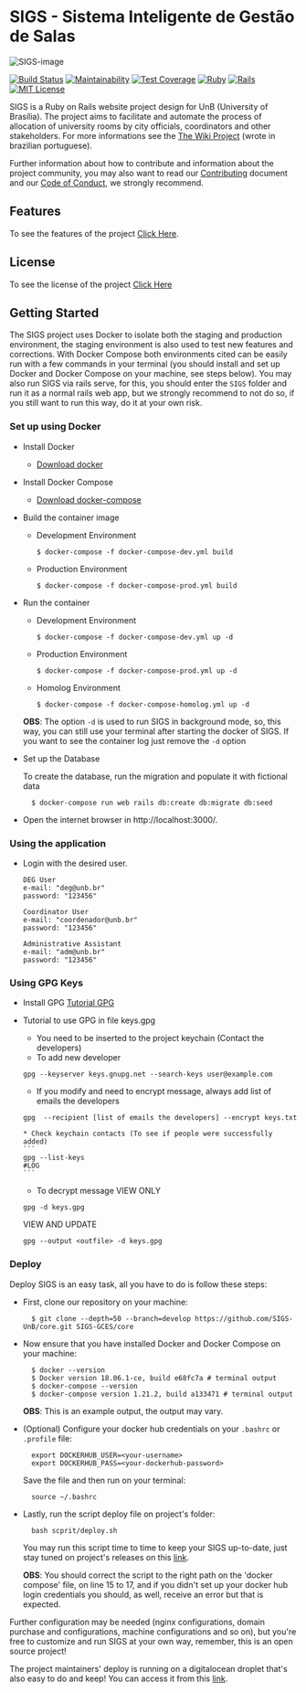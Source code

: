 # SIGS - Sistema Inteligente de Gestão de Salas

![SIGS-image](https://user-images.githubusercontent.com/18387694/46635580-54b54c00-cb2b-11e8-8e16-b3d2e41de814.png)

[![Build Status](https://travis-ci.org/SIGS-UnB/core.svg?branch=develop)](https://travis-ci.org/SIGS-UnB/core)
[![Maintainability](https://api.codeclimate.com/v1/badges/5d55933a921b31e8471c/maintainability)](https://codeclimate.com/github/SIGS-UnB/core/maintainability)
[![Test Coverage](https://api.codeclimate.com/v1/badges/5d55933a921b31e8471c/test_coverage)](https://codeclimate.com/github/SIGS-UnB/core/test_coverage)
[![Ruby](https://img.shields.io/badge/ruby-2.5.1-blue.svg)](https://www.ruby-lang.org)
[![Rails](https://img.shields.io/badge/rails-5.0.2-blue.svg)](http://rubyonrails.org/)
[![MIT License](https://img.shields.io/badge/license-MIT%20License-blue.svg)](https://opensource.org/licenses/MIT)

SIGS is a Ruby on Rails website project design for UnB (University of Brasília). The project aims to facilitate and automate the process of allocation of university rooms by city officials, coordinators and other stakeholders. For more informations see the [The Wiki Project](https://github.com/fga-gpp-mds/2017.1-SIGS/wiki) (wrote in brazilian portuguese).

Further information about how to contribute and information about the project community, you may also want to read our [Contributing](https://github.com/SIGS-UnB/core/blob/develop/.github/CONTRIBUTING.md) document and our [Code of Conduct](https://github.com/SIGS-UnB/core/blob/develop/docs/CODE_OF_CONDUCT.md), we strongly recommend.

## Features

To see the features of the project [Click Here](https://github.com/SIGS-UnB/core/releases).

## License

To see the license of the project [Click Here](https://github.com/SIGS-UnB/core/blob/develop/LICENSE)

## Getting Started

The SIGS project uses Docker to isolate both the staging and production environment, the staging environment is also used to test new features and corrections. With Docker Compose both environments cited can be easily run with a few commands in your terminal (you should install and set up Docker and Docker Compose on your machine, see steps below). You may also run SIGS via rails serve, for this, you should enter the `SIGS` folder and run it as a normal rails web app, but we strongly recommend to not do so, if you still want to run this way, do it at your own risk.

### Set up using Docker

* Install Docker

  - [Download docker](https://docs.docker.com/engine/installation/)

* Install Docker Compose

  - [Download docker-compose](https://docs.docker.com/compose/install/)

* Build the container image
  * Development Environment

        $ docker-compose -f docker-compose-dev.yml build
    
  * Production Environment
  
        $ docker-compose -f docker-compose-prod.yml build
    
* Run the container
  * Development Environment

        $ docker-compose -f docker-compose-dev.yml up -d
    
  * Production Environment
  
        $ docker-compose -f docker-compose-prod.yml up -d

  * Homolog Environment
  
        $ docker-compose -f docker-compose-homolog.yml up -d
  
  **OBS**: The option `-d` is used to run SIGS in background mode, so, this way, you can still use your terminal after starting the docker of SIGS. If you want to see the container log just remove the `-d` option

* Set up the Database

  To create the database, run the migration and populate it with fictional data

        $ docker-compose run web rails db:create db:migrate db:seed

* Open the internet browser in http://localhost:3000/.

### Using the application

* Login with the desired user.

      DEG User
      e-mail: "deg@unb.br"
      password: "123456"

      Coordinator User
      e-mail: "coordenador@unb.br"
      password: "123456"

      Administrative Assistant
      e-mail: "adm@unb.br"
      password: "123456"


### Using GPG Keys

* Install GPG
[Tutorial GPG](https://github.com/SIGS-UnB/core/blob/develop/docs/GPG_KEYS.md)

* Tutorial to use GPG in file keys.gpg

	* You need to be inserted to the project keychain (Contact the developers)
	* To add new developer 
	```	
	gpg --keyserver keys.gnupg.net --search-keys user@example.com
	```
	* If you modify and need to encrypt message, always add list of emails the developers
	```
	gpg  --recipient [list of emails the developers] --encrypt keys.txt
	```
      * Check keychain contacts (To see if people were successfully added)
      ```
      gpg --list-keys
      #LOG
      ```
	* To decrypt message 
	VIEW ONLY
	``` 
	gpg -d keys.gpg
	```
	VIEW AND UPDATE
	```
	gpg --output <outfile> -d keys.gpg
	```

### Deploy

Deploy SIGS is an easy task, all you have to do is follow these steps:

* First, clone our repository on your machine:

        $ git clone --depth=50 --branch=develop https://github.com/SIGS-UnB/core.git SIGS-GCES/core

* Now ensure that you have installed Docker and Docker Compose on your machine:
        
        $ docker --version
        $ Docker version 18.06.1-ce, build e68fc7a # terminal output
        $ docker-compose --version
        $ docker-compose version 1.21.2, build a133471 # terminal output

  **OBS**: This is an example output, the output may vary.

* (Optional) Configure your docker hub credentials on your `.bashrc` or `.profile` file:

        export DOCKERHUB_USER=<your-username>
        export DOCKERHUB_PASS=<your-dockerhub-password>

  Save the file and then run on your terminal:

        source ~/.bashrc

* Lastly, run the script deploy file on project's folder:

        bash scprit/deploy.sh

  You may run this script time to time to keep your SIGS up-to-date, just stay tuned on project's releases on this [link](https://github.com/SIGS-UnB/core/releases).

  **OBS**: You should correct the script to the right path on the 'docker compose' file, on line 15 to 17, and if you didn't set up your docker hub login credentials you should, as well, receive an error but that is expected.

Further configuration may be needed (nginx configurations, domain purchase and configurations, machine configurations and so on), but you're free to customize and run SIGS at your own way, remember, this is an open source project!

The project maintainers' deploy is running on a digitalocean droplet that's also easy to do and keep! You can access it from this [link](http://www.sigs-staging.tk:3000/).